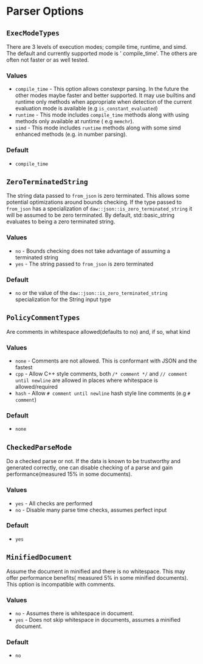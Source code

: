 # Parser Options

## `ExecModeTypes`

There are 3 levels of execution modes; compile time, runtime, and simd. The default and currently supported mode is '
compile_time'. The others are often not faster or as well tested.

### Values

* `compile_time` - This option allows constexpr parsing. In the future the other modes maybe
  faster and better supported. It may use builtins and runtime only methods when appropriate when detection of the
  current evaluation mode is available (e.g `is_constant_evaluated`)
* `runtime` - This mode includes `compile_time` methods along with using methods only available at runtime (
  e.g `memchr`).
* `simd` - This mode includes `runtime` methods along with some simd enhanced methods (e.g. in number parsing).

### Default

* `compile_time`

## `ZeroTerminatedString`

The string data passed to `from_json` is zero terminated. This allows some potential
optimizations around bounds checking. If the type passed to `from_json` has a specialization
of `daw::json::is_zero_terminated_string` it will be assumed to be zero terminated. By default, std::basic_string
evaluates to being a zero terminated string.

### Values

* `no` - Bounds checking does not take advantage of assuming a terminated string
* `yes` - The string passed to `from_json` is zero terminated

### Default

* `no` or the value of the `daw::json::is_zero_terminated_string` specialization for the String input type

## `PolicyCommentTypes`

Are comments in whitespace allowed(defaults to no) and, if so, what kind

### Values

* `none` - Comments are not allowed. This is conformant with JSON and the fastest
* `cpp` - Allow C++ style comments, both `/* comment */` and `// comment until newline` are allowed in places where
  whitespace is allowed/required
* `hash` - Allow `# comment until newline` hash style line comments (e.g `# comment`)

### Default

* `none`

## `CheckedParseMode`

Do a checked parse or not. If the data is known to be trustworthy and generated correctly, one can
disable checking of a parse and gain performance(measured 15% in some documents).

### Values

* `yes` - All checks are performed
* `no` - Disable many parse time checks, assumes perfect input

### Default

* `yes`

## `MinifiedDocument`

Assume the document in minified and there is no whitespace. This may offer performance benefits(
measured 5% in some minified documents). This option is incompatible with comments.

### Values

* `no` - Assumes there is whitespace in document.
* `yes` - Does not skip whitespace in documents, assumes a minified document.

### Default

* `no`